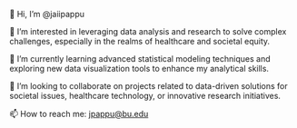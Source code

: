 👋 Hi, I’m @jaiipappu
 
👀 I’m interested in leveraging data analysis and research to solve complex challenges, especially in the realms of healthcare and societal equity.

🌱 I’m currently learning advanced statistical modeling techniques and exploring new data visualization tools to enhance my analytical skills.

💞️ I’m looking to collaborate on projects related to data-driven solutions for societal issues, healthcare technology, or innovative research initiatives.

📫 How to reach me: jpappu@bu.edu

<!---
jaiipappu/jaiipappu is a ✨ special ✨ repository because its `README.md` (this file) appears on your GitHub profile.
You can click the Preview link to take a look at your changes.
--->
